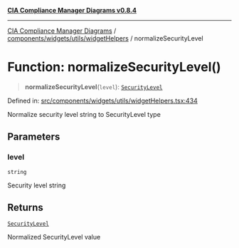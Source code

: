[**CIA Compliance Manager Diagrams v0.8.4**](../../../../../README.md)

***

[CIA Compliance Manager Diagrams](../../../../../modules.md) / [components/widgets/utils/widgetHelpers](../README.md) / normalizeSecurityLevel

# Function: normalizeSecurityLevel()

> **normalizeSecurityLevel**(`level`): [`SecurityLevel`](../../../../../types/cia/type-aliases/SecurityLevel.md)

Defined in: [src/components/widgets/utils/widgetHelpers.tsx:434](https://github.com/Hack23/cia-compliance-manager/blob/a6d8d6a2cab2160940b9a047208c12088d7e02cf/src/components/widgets/utils/widgetHelpers.tsx#L434)

Normalize security level string to SecurityLevel type

## Parameters

### level

`string`

Security level string

## Returns

[`SecurityLevel`](../../../../../types/cia/type-aliases/SecurityLevel.md)

Normalized SecurityLevel value
